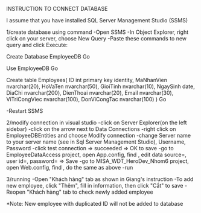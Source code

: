 INSTRUCTION TO CONNECT DATABASE

I assume that you have installed SQL Server Management Studio (SSMS)

1/create database using command
-Open SSMS
-In Object Explorer, right click on your server, choose New Query
-Paste these commands to new query and click Execute:

Create Database EmployeeDB
Go

Use EmployeeDB
Go

Create table Employees(
	ID int primary key identity,
	MaNhanVien nvarchar(20),
	HoVaTen nvarchar(50),
	GioiTinh nvarchar(10),
	NgaySinh date,
	DiaChi nvarchar(200),
	DienThoai nvarchar(20),
	Email nvarchar(30),
	ViTriCongViec nvarchar(100),
	DonViCongTac nvarchar(100)
)
Go

-Restart SSMS

2/modify connection in visual studio
-click on Server Explorer(on the left sidebar)
-click on the arrow next to Data Connections
-right click on EmployeeDBEntities and choose Modify connection
-change Server name to your server name (see in Sql Server Management Studio), Username, Password
-click test connection => succeeded => OK to save
-go to EmployeeDataAccess project, open App.config, find <connectionStrings>, edit data source=<your servername>, user id=<your id>, password=<your password> => Save
-go to MISA_WDT_HeroDev_Nhom6 project, open Web.config, find <connectionStrings>, do the same as above
-run

3/running
-Open "Khách hàng" tab as shown in Giang's instruction
-To add new employee, click "Thêm", fill in information, then click "Cắt" to save
-Reopen "Khách hàng" tab to check newly added employee

*Note: New employee with duplicated ID will not be added to database
